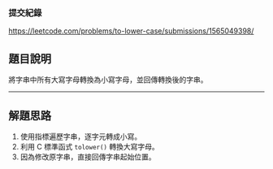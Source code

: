 ### 提交紀錄  
https://leetcode.com/problems/to-lower-case/submissions/1565049398/

## 題目說明  

將字串中所有大寫字母轉換為小寫字母，並回傳轉換後的字串。

---

## 解題思路  

1. 使用指標遍歷字串，逐字元轉成小寫。  
2. 利用 C 標準函式 `tolower()` 轉換大寫字母。  
3. 因為修改原字串，直接回傳字串起始位置。

   
